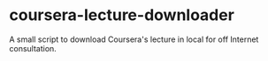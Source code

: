 # coursera-lecture-downloader
A small script to download Coursera's lecture in local for off Internet consultation.
